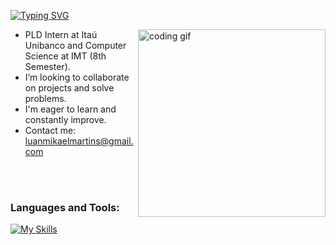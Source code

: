 [![Typing SVG](https://readme-typing-svg.demolab.com?weight=500&size=30&letterSpacing=5px&duration=1000&pause=1000&color=FFA500&center=true&vCenter=true&width=600&height=60&lines=Luan+Mikael+Martins+Santos;Computer+Science+Student)](https://git.io/typing-svg)

<img align="right" src="https://media.tenor.com/YZPnGuPeZv8AAAAd/coding.gif" width=300px alt="coding gif">

- PLD Intern at Itaú Unibanco and Computer Science at IMT (8th Semester).
- I’m looking to collaborate on projects and solve problems.
- I'm eager to learn and constantly improve.
- Contact me: luanmikaelmartins@gmail.com
  
<br/><br/>

<h3 align="left">Languages and Tools:</h3>

[![My Skills](https://skillicons.dev/icons?i=html,css,javascript,typescript,tailwind,react,python,nodejs,mysql,postgresql&theme=dark)](https://skillicons.dev)
